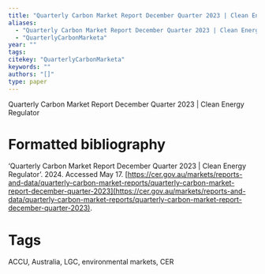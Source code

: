 ```yaml
---
title: "Quarterly Carbon Market Report December Quarter 2023 | Clean Energy Regulator"
aliases:
  - "Quarterly Carbon Market Report December Quarter 2023 | Clean Energy Regulator"
  - "QuarterlyCarbonMarketa"
year: ""
tags: 
citekey: "QuarterlyCarbonMarketa"
keywords: ""
authors: "[]"
type: paper
---
```

Quarterly Carbon Market Report December Quarter 2023 | Clean Energy Regulator

# Formatted bibliography

‘Quarterly Carbon Market Report December Quarter 2023 | Clean Energy Regulator’. 2024. Accessed May 17. [https://cer.gov.au/markets/reports-and-data/quarterly-carbon-market-reports/quarterly-carbon-market-report-december-quarter-2023](https://cer.gov.au/markets/reports-and-data/quarterly-carbon-market-reports/quarterly-carbon-market-report-december-quarter-2023).


# Tags
ACCU, Australia, LGC, environmental markets, CER


